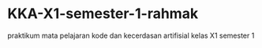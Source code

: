 # KKA-X1-semester-1-rahmak
praktikum mata pelajaran kode dan kecerdasan artifisial kelas X1 semester 1
